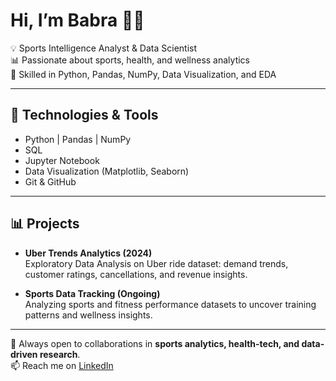 # Hi, I’m Babra 👋🏽  
💡 Sports Intelligence Analyst & Data Scientist  
📊 Passionate about sports, health, and wellness analytics  
🐍 Skilled in Python, Pandas, NumPy, Data Visualization, and EDA  

---

## 🔧 Technologies & Tools  
- Python | Pandas | NumPy
- SQL 
- Jupyter Notebook  
- Data Visualization (Matplotlib, Seaborn)  
- Git & GitHub  

---

## 📊 Projects  
- **Uber Trends Analytics (2024)**  
  Exploratory Data Analysis on Uber ride dataset: demand trends, customer ratings, cancellations, and revenue insights.  

- **Sports Data Tracking (Ongoing)**  
  Analyzing sports and fitness performance datasets to uncover training patterns and wellness insights.  

---

🚀 Always open to collaborations in **sports analytics, health-tech, and data-driven research**.  
📫 Reach me on [LinkedIn](https://www.linkedin.com/in/babra-akinyi)  


<!--
**Babraakinyi/Babraakinyi** is a ✨ _special_ ✨ repository because its `README.md` (this file) appears on your GitHub profile.

Here are some ideas to get you started:

- 🔭 I’m currently working on ...
- 🌱 I’m currently learning ...
- 👯 I’m looking to collaborate on ...
- 🤔 I’m looking for help with ...
- 💬 Ask me about ...
- 📫 How to reach me: ...
- 😄 Pronouns: ...
- ⚡ Fun fact: ...
-->
